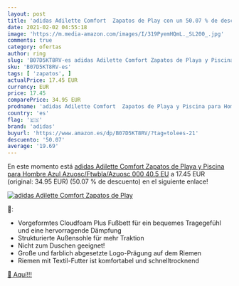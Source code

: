 ```yaml
---
layout: post
title: 'adidas Adilette Comfort  Zapatos de Play con un 50.07 % de descuento'
date: 2021-02-02 04:55:18
image: 'https://m.media-amazon.com/images/I/319PyemHQmL._SL200_.jpg'
comments: true
category: ofertas
author: ring
slug: 'B07D5KT8RV-es adidas Adilette Comfort Zapatos de Playa y Piscina para...'
sku: 'B07D5KT8RV-es'
tags: [ 'zapatos', ]
actualPrice: 17.45 EUR
currency: EUR
price: 17.45
comparePrice: 34.95 EUR
prodname: 'adidas Adilette Comfort  Zapatos de Playa y Piscina para Hombre  Azul  Azuosc/Ftwbla/Azuosc 000   40.5 EU'
country: 'es'
flag: '🇪🇸'
brand: 'adidas'
buyurl: 'https://www.amazon.es/dp/B07D5KT8RV/?tag=tolees-21'
descuento: '50.07'
average: '19.69'
---
```


En este momento está [adidas Adilette Comfort  Zapatos de Playa y Piscina para Hombre  Azul  Azuosc/Ftwbla/Azuosc 000   40.5 EU](https://www.amazon.es/dp/B07D5KT8RV/?tag=tolees-21) a 17.45 EUR (original: 34.95 EUR) (50.07 %  de descuento) en el siguiente enlace!

[![adidas Adilette Comfort  Zapatos de Play](https://m.media-amazon.com/images/I/319PyemHQmL._SL200_.jpg)](https://www.amazon.es/dp/B07D5KT8RV/?tag=tolees-21)

🔎:

- Vorgeformtes Cloudfoam Plus Fußbett für ein bequemes Tragegefühl und eine hervorragende Dämpfung
- Strukturierte Außensohle für mehr Traktion
- Nicht zum Duschen geeignet!
- Große und farblich abgesetzte Logo-Prägung auf dem Riemen
- Riemen mit Textil-Futter ist komfortabel und schnelltrocknend

[🛒 Aquí!!!](https://www.amazon.es/dp/B07D5KT8RV/?tag=tolees-21)
